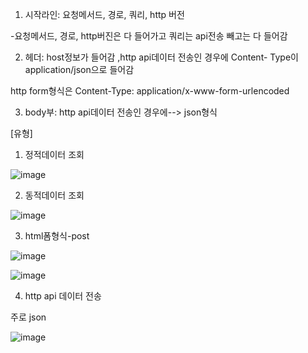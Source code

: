 
1. 시작라인: 요청메서드, 경로, 쿼리, http 버전
  
  -요청메서드, 경로, http버진은 다 들어가고 쿼리는 api전송 빼고는 다 들어감
  
2. 헤더: host정보가 들어감 ,http api데이터 전송인 경우에 Content- Type이 application/json으로 들어감
  
  http form형식은 Content-Type: application/x-www-form-urlencoded

3. body부: http api데이터 전송인 경우에--> json형식


[유형]

1. 정적데이터 조회
  
  ![image](https://user-images.githubusercontent.com/108928206/183239748-9ba18295-42d8-46a6-b21b-98dbdbee047f.png)

2. 동적데이터 조회

  ![image](https://user-images.githubusercontent.com/108928206/183239754-fea40f70-5ec7-4f6b-a9fd-c2f56f5f77f3.png)

3. html폼형식-post

  ![image](https://user-images.githubusercontent.com/108928206/183239795-4692c034-6c16-4936-9939-5fd8ace62b9f.png)

  ![image](https://user-images.githubusercontent.com/108928206/183239798-504a7e23-5242-49b8-aea2-86f7f228b9e4.png)

4. http api 데이터 전송
  
  주로 json
  
  ![image](https://user-images.githubusercontent.com/108928206/183239812-9bfe40ea-3fe2-45ab-839e-1fe7b470ac0c.png)

